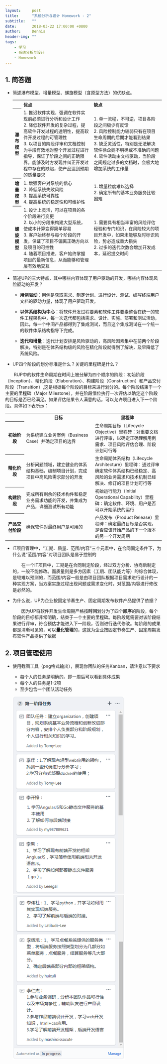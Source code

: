 ```yaml
---
layout:     post
title:      "系统分析与设计 Homework - 2"
subtitle:   ""
date:       2018-03-22 17:00:00 +0800
author:     Dennis
header-img: ""
tags:
    - 学习
    - 系统分析与设计
    - Homework
---
```


## 1. 简答题

- 简述瀑布模型、增量模型、螺旋模型（含原型方法）的优缺点。

  <table>
    <tr>
      <th></th>
      <th width = "49%">优点</th>
      <th width = "49%">缺点</th>
    </tr>
    <tr>
      <th>瀑布模型</th>
      <td>
      1. 推迟软件实现，强调在软件实现前必须进行分析和设计工作<br />
      2. 降低软件开发的复杂过程，提高软件开发过程的透明性，提高软件开发过程的可管理性<br />
      3. 以项目的阶段评审和文档控制为手段有效地对整个开发过程进行指导，保证了阶段之间的正确限界，能够及时方发现并纠正开发过程中存在的缺陷，使产品达到预期的质量要求<br />
      </td>
      <td>
      1. 单一流程，不可逆，项目各阶段之间极少有反馈<br />
      2. 风险控制能力较弱只有在项目生命周期的后期才能看到结果<br />
      3. 缺乏灵活性，特别是无法解决软件徐企鹅不明确或不准确的问题<br />
      4. 软件活动由文档驱动，当阶段之间规定过多的文档时，会极大地增加系统的工作量<br />
      </td>
    </tr>
    <tr>
      <th>增量模型</th>
      <td>
      1. 增强客户对系统的信心<br />
      2. 降低系统失败风险<br />
      3. 提高系统可靠性<br />
      4. 提高系统的稳定性和可维护性<br />
      </td>
      <td>
      1. 增量粒度难以选择<br />
      2. 确定所有的基本业务服务比较困难<br />
      </td>
    </tr>
    <tr>
      <th>螺旋模型</th>
      <td>
      1. 设计上灵活，可以在项目的各个阶段进行变更<br />
      2. 以小的分段来构建大型系统，使成本计算变得简单容易<br />
      3. 客户始终参与每个阶段的开发，保证了项目不偏离正确方向以及项目的可控性<br />
      4. 随着项目推进，客户始终掌握项目的最新信息，从而能够和管理层有效地交互<br />
      </td>
      <td>
      1. 需要具有相当丰富的风险评估经验和专门知识，在风险较大的项目开发中，如果未能够及时标识风险，势必造成重大损失<br />
      2. 过多的迭代次数会增加开发成本，延迟提交时间<br />
      </td>
    </tr>
  </table>
  
- 简述UP的三大特点，其中哪些内容体现了用户驱动的开发，哪些内容体现风险驱动的开发？

  - **用例驱动**：用例是获取需求、制定计划、进行设计、测试、编写终端用户文档的驱动力量，体现了用户驱动开发。

  - **以体系结构为中心**：将软件开发过程要素和软件工件要素整合在统一的软件工程架构中，每一次迭代都包括需求、设计、实施、部署和测试活动，因此，每一个中间产品都得到了集成测试，而且这个集成测试在一个统一的软件体系结构指导下完成。

  - **迭代和增量**：迭代计划安排是风险驱动的，高风险因素集中在前两个阶段解决，特别是在体系结构级的风险在精化阶段就得到了解决，及早降低了系统风险。

- UP四个阶段的划分标准是什么？关键的里程碑是什么？

 　　RUP中的软件生命周期在时间上被分解为四个顺序的阶段：初始阶段（Inception）、精化阶段（Elaboration）、构建阶段（Construction）和产品交付阶段（Transition）,这是根据每个阶段的目标来进行划分的。每个阶段结束于一个主要的里程碑（Major Milestone），并在阶段借位执行一次评估以确定这个阶段的目标是否已经满足。如果评估结果令人满意的话，可以允许项目进入下一个阶段。具体如下表所示：
 <table>
  <tr>
    <th></th>
    <th width = "44%">目标</th>
    <th width = "44%">里程碑</th>
  </tr>
  <tr>
    <th>初始阶段</th>
    <td>为系统建立业务案例（Business Case）并确定项目的边界</td>
    <td>生命周期目标（Lifecycle Objective）里程碑：对重要文档进行评审，以确定正确理解用例需求、项目风险评估合理、阶段计划可行等</td>
  </tr>
  <tr>
    <th>精化阶段</th>
    <td>分析问题领域，建立健全的体系结构基础，编制项目计划，完成项目中高风险需求部分的开发</td>
    <td>生命周期体系结构（Lifecycle Architecture）里程碑：通过评审确定软件体系结构已经稳定、高风险的业务需求和技术机制已经解决、修订的项目计划可行等</td>
  </tr>
  <tr>
    <th>构建阶段</th>
    <td>完成所有剩余的技术构件和稳定业务需求功能的开发，并集成为产品，详细测试所有功能</td>
    <td>初始运行能力（Initial Operational Capability）里程碑：确定软件、环境、用户是否可以开始系统的运行</td>
  </tr>
  <tr>
    <th>产品交付阶段</th>
    <td>确保软件对最终用户是可用的</td>
    <td>产品发布（Product Release）里程碑：确定最终目标是否实现，是否应该开始产品的下一个版本的另一个开发周期</td>
  </tr>

 </table>

- IT项目管理中，“工期、质量、范围/内容”三个元素中，在合同固定条件下，为什么说“范围/内容”对项目团队是易于控制的

  　　在一个IT项目中，工期是在合同制定阶段，经过双方分析、协商后制定的，一般不能修改。而质量则是多方因素（工期、团队能力等）的综合体现，是较难以预测的，而范围/内容一般是由项目团队根据项目需求进行设计的一种实现方案，当方案实施过程出现问题或需求变化时，对范围/内容进行修改是必然的。

- 为什么说，UP为企业按固定节奏生产、固定周期发布软件产品提供了依据？

  　　因为UP将软件开发生命周期严格按**时间**划分为了四个**顺序**的阶段，每个阶段的目标都非常明确，结束于一个主要的里程碑。每阶段尾需要对该阶段结果进行评审，符合预估才能进入下一阶段，否则进行迭代修改。每阶段的成果都是清晰可见的，可以**量化管理**的，这就为企业按固定节奏生产、固定周期发布软件产品提供了依据

## 2. 项目管理使用

- 使用截图工具（png格式输出），展现你团队的任务Kanban，请注意以下要求
  - 每个人的任务是明确的。即一周后可以看到具体成果
  - 每个人的任务是1-2项
  - 至少包含一个团队活动任务

  ![Kanban-1](/img/in-post/SAAD-homework/hw2/kanban-1.png)
  ![Kanban-2](/img/in-post/SAAD-homework/hw2/kanban-2.png)
